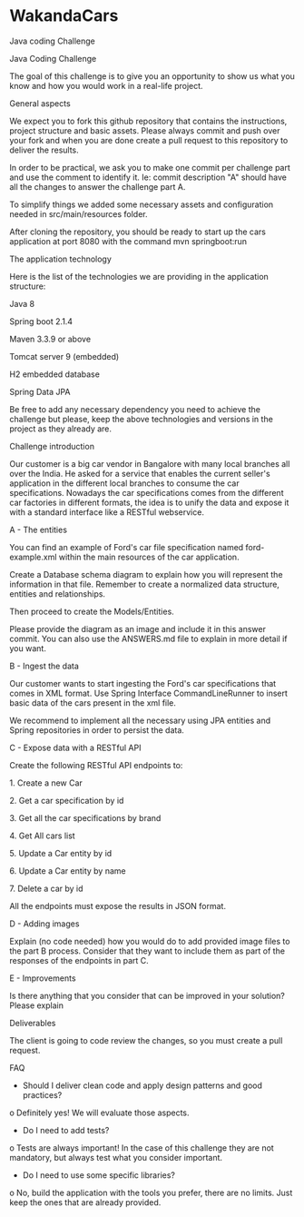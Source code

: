 # WakandaCars
Java coding Challenge


Java Coding Challenge

The goal of this challenge is to give you an opportunity to show us what you know and how you would work in a real-life project.

General aspects

We expect you to fork this github repository that contains the instructions, project structure and basic assets. Please always commit and push over your fork and when you are done create a pull request to this repository to deliver the results.

In order to be practical, we ask you to make one commit per challenge part and use the comment to identify it. Ie: commit description "A" should have all the changes to answer the challenge part A.

To simplify things we added some necessary assets and configuration needed in src/main/resources folder.

After cloning the repository, you should be ready to start up the cars application at port 8080 with the command mvn springboot:run

The application technology

Here is the list of the technologies we are providing in the application structure:

Java 8

Spring boot 2.1.4

Maven 3.3.9 or above

Tomcat server 9 (embedded)

H2 embedded database

Spring Data JPA

Be free to add any necessary dependency you need to achieve the challenge but please, keep the above technologies and versions in the project as they already are.

Challenge introduction

Our customer is a big car vendor in Bangalore with many local branches all over the India. He asked for a service that enables the current seller's application in the different local branches to consume the car specifications. Nowadays the car specifications comes from the different car factories in different formats, the idea is to unify the data and expose it with a standard interface like a RESTful webservice.

A - The entities

You can find an example of Ford's car file specification named ford-example.xml within the main resources of the car application.

Create a Database schema diagram to explain how you will represent the information in that file. Remember to create a normalized data structure, entities and relationships.

Then proceed to create the Models/Entities.

Please provide the diagram as an image and include it in this answer commit. You can also use the ANSWERS.md file to explain in more detail if you want.

B - Ingest the data

Our customer wants to start ingesting the Ford's car specifications that comes in XML format. Use Spring Interface CommandLineRunner to insert basic data of the cars present in the xml file.

We recommend to implement all the necessary using JPA entities and Spring repositories in order to persist the data.

C - Expose data with a RESTful API

Create the following RESTful API endpoints to:

1\. Create a new Car

2\. Get a car specification by id

3\. Get all the car specifications by brand

4\. Get All cars list

5\. Update a Car entity by id

6\. Update a Car entity by name

7\. Delete a car by id

All the endpoints must expose the results in JSON format.

D - Adding images

Explain (no code needed) how you would do to add provided image files to the part B process. Consider that they want to include them as part of the responses of the endpoints in part C.

E - Improvements

Is there anything that you consider that can be improved in your solution? Please explain

Deliverables

The client is going to code review the changes, so you must create a pull request.

FAQ

- Should I deliver clean code and apply design patterns and good practices?

o Definitely yes! We will evaluate those aspects.

- Do I need to add tests?

o Tests are always important! In the case of this challenge they are not mandatory, but always test what you consider important.

- Do I need to use some specific libraries?

o No, build the application with the tools you prefer, there are no limits. Just keep the ones that are already provided.
